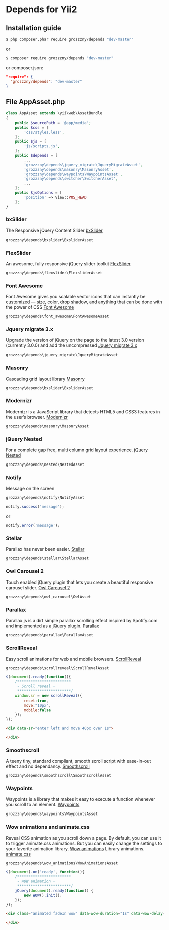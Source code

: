 Depends for Yii2 
==============================

## Installation guide

```bash
$ php composer.phar require grozzzny/depends "dev-master"
```
or
```bash
$ composer require grozzzny/depends "dev-master"
```
or composer.json:
```json
"require": {
  "grozzzny/depends": "dev-master"
}
```

## File AppAsset.php
```php
class AppAsset extends \yii\web\AssetBundle
{
    public $sourcePath = '@app/media';
    public $css = [
        'css/styles.less',
    ];
    public $js = [
        'js/scripts.js',
    ];
    public $depends = [
        ...
        'grozzzny\depends\jquery_migrate\JqueryMigrateAsset',
        'grozzzny\depends\masonry\MasonryAsset',
        'grozzzny\depends\waypoints\WaypointsAsset',
        'grozzzny\depends\switcher\SwitcherAsset',
        ...
    ];
    public $jsOptions = [
        'position' => View::POS_HEAD
    ];
}
```

### bxSlider
The Responsive jQuery Content Slider [bxSlider](http://bxslider.com/) 
```php
grozzzny\depends\bxslider\BxsliderAsset
```

### FlexSlider
An awesome, fully responsive jQuery slider toolkit [FlexSlider](https://woocommerce.com/flexslider/) 
```php
grozzzny\depends\flexslider\FlexsliderAsset
```

### Font Awesome
Font Awesome gives you scalable vector icons that can instantly be customized — size, color, drop shadow, and anything that can be done with the power of CSS [Font Awesome](http://fontawesome.io/) 
```php
grozzzny\depends\font_awesome\FontAwesomeAsset
```

### Jquery migrate 3.x 
Upgrade the version of jQuery on the page to the latest 3.0 version (currently 3.0.0) and add the uncompressed [Jquery migrate 3.x](http://jquery.com/upgrade-guide/3.0/) 
```php
grozzzny\depends\jquery_migrate\JqueryMigrateAsset
```

### Masonry
Cascading grid layout library [Masonry](https://masonry.desandro.com/) 
```php
grozzzny\depends\bxslider\BxsliderAsset
```

### Modernizr
Modernizr is a JavaScript library that detects HTML5 and CSS3 features in the user’s browser. [Modernizr](https://github.com/Modernizr/Modernizr) 
```php
grozzzny\depends\masonry\MasonryAsset
```

### jQuery Nested
For a complete gap free, multi column grid layout experience. [jQuery Nested](http://suprb.com/apps/nested/) 
```php
grozzzny\depends\nested\NestedAsset
```

### Notify
Message on the screen
```php
grozzzny\depends\notify\NotifyAsset
```
```js
notify.success('message');
```
or
```js
notify.error('message');
```

### Stellar
Parallax has never been easier. [Stellar](http://markdalgleish.com/projects/stellar.js/) 
```php
grozzzny\depends\stellar\StellarAsset
```

### Owl Carousel 2
Touch enabled jQuery plugin that lets you create a beautiful responsive carousel slider. [Owl Carousel 2](https://owlcarousel2.github.io/OwlCarousel2/) 
```php
grozzzny\depends\owl_carousel\OwlAsset
```

### Parallax
Parallax.js is a dirt simple parallax scrolling effect inspired by Spotify.com and implemented as a jQuery plugin. [Parallax](http://pixelcog.github.io/parallax.js/) 
```php
grozzzny\depends\parallax\ParallaxAsset
```

### ScrollReveal
Easy scroll animations for web and mobile browsers. [ScrollReveal](https://scrollrevealjs.org/) 
```php
grozzzny\depends\scrollreveal\ScrollRevalAsset
```
```js
$(document).ready(function(){
    /************************
     - Scroll reveal -
     ************************/
    window.sr = new scrollReveal({
        reset:true,
        move:"10px",
        mobile:false
    });
});
```

```html
<div data-sr="enter left and move 40px over 1s">

</div>
```

### Smoothscroll
A teeny tiny, standard compliant, smooth scroll script with ease-in-out effect and no dependancy. [Smoothscroll](https://www.npmjs.com/package/smoothscroll) 
```php
grozzzny\depends\smoothscroll\SmoothscrollAsset
```

### Waypoints
Waypoints is a library that makes it easy to execute a function whenever you scroll to an element. [Waypoints](https://github.com/imakewebthings/waypoints) 
```php
grozzzny\depends\waypoints\WaypointsAsset
```

### Wow animations and animate.css
Reveal CSS animation as you scroll down a page. By default, you can use it to trigger animate.css animations. But you can easily change the settings to your favorite animation library. [Wow animations](https://github.com/matthieua/WOW) 
Library animations. [animate.css](https://daneden.github.io/animate.css/) 
```php
grozzzny\depends\wow_animations\WowAnimationsAsset
```
```js
$(document).on('ready', function(){
    /************************
     - WOW animation -
     ************************/
    jQuery(document).ready(function() {
        new WOW().init();
    });
});
```
```html
<div class="animated fadeIn wow" data-wow-duration="1s" data-wow-delay="2s">

</div>
```
